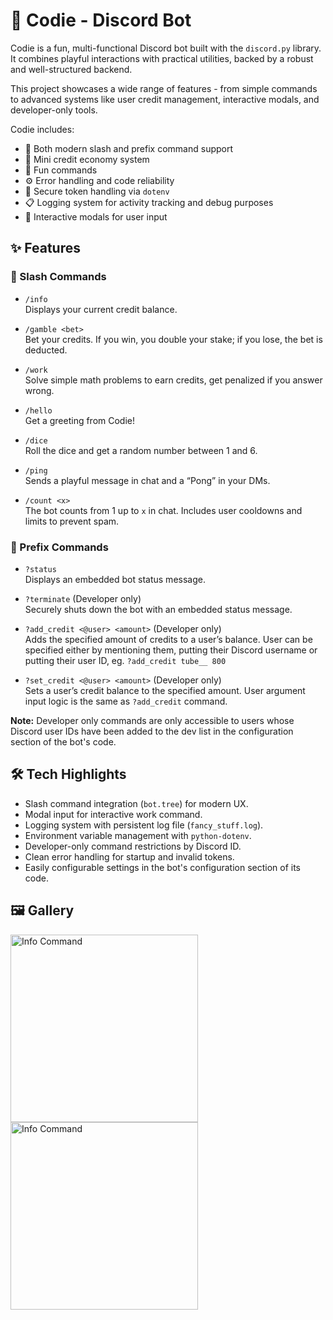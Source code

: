 # 🤖 Codie - Discord Bot

Codie is a fun, multi-functional Discord bot built with the `discord.py` library. It combines playful interactions with practical utilities, backed by a robust and well-structured backend.

This project showcases a wide range of features - from simple commands to advanced systems like user credit management, interactive modals, and developer-only tools.

Codie includes:

- 💬 Both modern slash and prefix command support
- 💸 Mini credit economy system
- 🎲 Fun commands
- ⚙️ Error handling and code reliability
- 🔐 Secure token handling via `dotenv`
- 📋 Logging system for activity tracking and debug purposes
- 🧠 Interactive modals for user input

## ✨ Features

### 🔹 Slash Commands

- `/info`  
Displays your current credit balance.

- `/gamble <bet>`  
Bet your credits. If you win, you double your stake; if you lose, the bet is deducted.

- `/work`  
Solve simple math problems to earn credits, get penalized if you answer wrong.

- `/hello`  
Get a greeting from Codie!

- `/dice`  
Roll the dice and get a random number between 1 and 6.

- `/ping`  
Sends a playful message in chat and a “Pong” in your DMs.

- `/count <x>`  
The bot counts from 1 up to `x` in chat. Includes user cooldowns and limits to prevent spam.

### 🔹 Prefix Commands

- `?status`  
Displays an embedded bot status message.

- `?terminate` (Developer only)  
Securely shuts down the bot with an embedded status message.

- `?add_credit <@user> <amount>` (Developer only)  
Adds the specified amount of credits to a user’s balance. User can be specified either by mentioning them, putting their Discord username or putting their user ID, eg. `?add_credit tube__ 800`

- `?set_credit <@user> <amount>` (Developer only)  
Sets a user’s credit balance to the specified amount. User argument input logic is the same as `?add_credit` command.

**Note:** Developer only commands are only accessible to users whose Discord user IDs have been added to the dev list in the configuration section of the bot's code.

## 🛠️ Tech Highlights

- Slash command integration (`bot.tree`) for modern UX.
- Modal input for interactive work command.
- Logging system with persistent log file (`fancy_stuff.log`).
- Environment variable management with `python-dotenv`.
- Developer-only command restrictions by Discord ID.
- Clean error handling for startup and invalid tokens.
- Easily configurable settings in the bot's configuration section of its code.

## 🖼️ Gallery

<p align="left">
  <img alt="Info Command" width="300" src="https://github.com/user-attachments/assets/32317ef0-73d5-49a8-8536-e5be4a341b29" />
  <img alt="Info Command" width="300" src="https://github.com/user-attachments/assets/22ece348-b26b-478e-b251-619de4e1dca8" />
  
</p>
